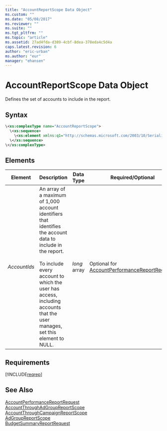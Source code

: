 ```yaml
---
title: "AccountReportScope Data Object"
ms.custom: ""
ms.date: "05/08/2017"
ms.reviewer: ""
ms.suite: ""
ms.tgt_pltfrm: ""
ms.topic: "article"
ms.assetid: 27ad4fda-d389-4cbf-8dea-378eda4c5d4a
caps.latest.revision: 6
author: "eric-urban"
ms.author: "eur"
manager: "ehansen"
---
```

# AccountReportScope Data Object
Defines the set of accounts to include in the report.

## Syntax

```xml
\<xs:complexType name="AccountReportScope">
  \<xs:sequence>
    \<xs:element xmlns:q1="http://schemas.microsoft.com/2003/10/Serialization/Arrays" minOccurs="0" name="AccountIds" nillable="true" type="q1:ArrayOflong" />
  \</xs:sequence>
\</xs:complexType>
```

## <a name="Elements"></a>Elements

|Element|Description|Data Type|Required/Optional|
|-----------|---------------|-------------|---------------------|
|*AccountIds*|An array of a maximum of 1,000 account identifiers that identifies the account data to include in the report.<br /><br />To include every account to which the user has access, including accounts that the user manages, set this element to NULL.|*long* array|Optional for [AccountPerformanceReportRequest](../reporting-api/accountperformancereportrequest-data-object.md).|

## Requirements
[!INCLUDE[reqrep](../reporting-api/includes/reqrep.md)]
## See Also
[AccountPerformanceReportRequest](../reporting-api/accountperformancereportrequest-data-object.md)  
[AccountThroughAdGroupReportScope](../reporting-api/accountthroughadgroupreportscope-data-object.md)  
[AccountThroughCampaignReportScope](../reporting-api/accountthroughcampaignreportscope-data-object.md)  
[AdGroupReportScope](../reporting-api/adgroupreportscope-data-object.md)  
[BudgetSummaryReportRequest](../reporting-api/budgetsummaryreportrequest-data-object.md)  

